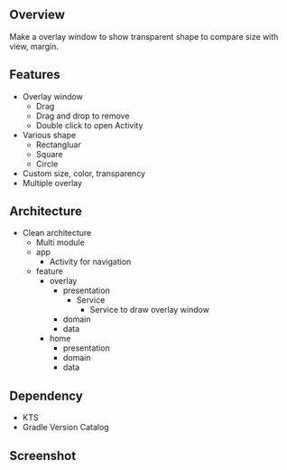## Overview
Make a overlay window to show transparent shape to compare size with view, margin.

## Features
- Overlay window
    - Drag
    - Drag and drop to remove
    - Double click to open Activity
- Various shape
    - Rectangluar
    - Square
    - Circle
- Custom size, color, transparency
- Multiple overlay

## Architecture
- Clean architecture
    - Multi module
    - app
        - Activity for navigation
    - feature
        - overlay
            - presentation
                - Service
                    - Service to draw overlay window
            - domain
            - data
        - home
            - presentation
            - domain
            - data

## Dependency
- KTS
- Gradle Version Catalog

## Screenshot
